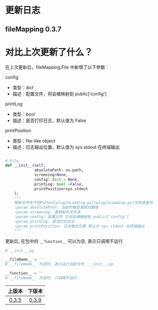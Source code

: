# 更新日志
## fileMapping 0.3.7


# 对比上次更新了什么？


在上次更新后，fileMapping.File 中新增了以下参数：

config
- 类型：dict
- 描述：配置文件，将会被映射到 public['config']

printLog
- 类型：bool
- 描述：是否打印日志，默认值为 False

printPosition
- 类型：file-like object
- 描述：日志输出位置，默认值为 sys.stdout 在终端输出



```python

# File
def __init__(self, 
             absolutePath: os.path, 
             screening=None, 
             config: dict = None, 
             printLog: bool =False, 
             printPosition=sys.stdout
    ):
    """
    映射文件夹下的Python[pluginLoading.py](pluginLoading.py)文件或者包
    :param absolutePath: 当前的根目录绝对路径
    :param screening: 要映射的文件夹
    :param config: 配置文件 它将会被映射到 public['config']
    :param printLog: 是否打印日志
    :param printPosition: 日志输出位置 默认为 sys.stdout 在终端输出
    """

```

更新后, 在包中的 `__function__` 可以为空, 表示只调用不运行
```python
# __init__.py

__fileName__ = ''
# __fileName__ 为空时, 表示运行当前文件  __init__.py

__function__ = ''
# __fileName__ 为空时, 只调用不运行

```


|                  上版本                  |           下版本            |
|:-------------------------------------:|:------------------------:|
| [0.3.5](changelog-0.3.5.md) | [0.3.9](changelog-0.3.9.md) |
